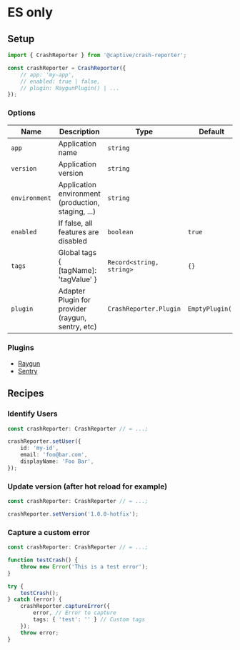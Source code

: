 # ES only

## Setup

```ts
import { CrashReporter } from '@captive/crash-reporter';

const crashReporter = CrashReporter({
    // app: 'my-app',
    // enabled: true | false,
    // plugin: RaygunPlugin() | ...
});
```

### Options

| Name          | Description                                        | Type                     | Default         | Required |
|---------------|----------------------------------------------------|--------------------------|-----------------|----------|
| `app`         | Application name                                   | `string`                 |                 |          |
| `version`     | Application version                                | `string`                 |                 |          |
| `environment` | Application environment (production, staging, ...) | `string`                 |                 |          |
| `enabled`     | If false, all features are disabled                | `boolean`                | `true`          |          |
| `tags`        | Global tags { [tagName]: 'tagValue' }              | `Record<string, string>` | `{}`            |          |
| `plugin`      | Adapter Plugin for provider (raygun, sentry, etc)  | `CrashReporter.Plugin`   | `EmptyPlugin()` |          |

### Plugins

* [Raygun](./provider/raygun.md)
* [Sentry](./provider/sentry.md)

## Recipes

### Identify Users

```ts
const crashReporter: CrashReporter // = ...;

crashReporter.setUser({
    id: 'my-id',
    email: 'foo@bar.com',
    displayName: 'Foo Bar',
});
```

### Update version (after hot reload for example)

```ts
const crashReporter: CrashReporter // = ...;

crashReporter.setVersion('1.0.0-hotfix');
```

### Capture a custom error

```ts
const crashReporter: CrashReporter // = ...;

function testCrash() {
    throw new Error('This is a test error');
}

try {
    testCrash();
} catch (error) {
    crashReporter.captureError({ 
        error, // Error to capture
        tags: { 'test': '' } // Custom tags
    });
    throw error;
}
```
